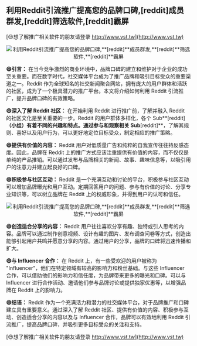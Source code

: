 ## **利用Reddit引流推广提高您的品牌口碑,**[reddit]**成员群发,**[reddit]**筛选软件,**[reddit]**霸屏**

[😍想了解推广相关软件的朋友请登录 http://www.vst.tw](http://www.vst.tw)

 <center><img src="https://vst.tw/MP4/tuiguang/png/7.png" alt="利用Reddit引流推广提高您的品牌口碑,**[reddit]**成员群发,**[reddit]**筛选软件,**[reddit]**霸屏"></center>

**😄引言：**
在当今竞争激烈的商业环境中，品牌口碑的建立和维护对于企业的成功至关重要。而在数字时代，社交媒体平台成为了推广品牌和吸引目标受众的重要渠道之一。Reddit 作为全球知名的社交新闻聚合网站，拥有庞大的用户群体和活跃的社区，成为了一个极具潜力的推广平台。本文将介绍如何利用 Reddit 引流推广，提升品牌口碑的有效策略。

**😄深入了解 Reddit 社区：**
在开始利用 Reddit 进行推广前，了解并融入 Reddit 的社区文化是至关重要的一步。Reddit 的用户群体多样化，各个 Sub**[reddit]**（小组）有着不同的兴趣和特点。通过参与和观察相关 Sub**[reddit]**，了解其规则、喜好以及用户行为，可以更好地定位目标受众，制定相应的推广策略。

**😄提供有价值的内容：**
Reddit 用户对低质量广告和纯粹的自我宣传往往持反感态度。因此，品牌在 Reddit 上的推广方式应该注重提供有价值的内容，而不仅仅是单纯的产品推销。可以通过发布与品牌相关的新闻、故事、趣味信息等，以吸引用户的注意力并建立起良好的口碑。

**😄积极参与社区互动：**
Reddit 是一个充满互动和讨论的平台，积极参与社区互动可以增加品牌曝光和用户互动。定期回答用户的问题、参与有价值的讨论、分享专业知识等，可以树立品牌在 Reddit 上的权威形象，并得到用户的认可和信任。

 <center><img src="https://vst.tw/MP4/tuiguang/png/4.png" alt="利用Reddit引流推广提高您的品牌口碑,**[reddit]**成员群发,**[reddit]**筛选软件,**[reddit]**霸屏"></center>

**😄创造适合分享的内容：**
Reddit 用户往往喜欢分享有趣、独特或引人思考的内容。品牌可以通过制作创意视频、设计有趣的图片、发布调查问卷等方式，创造出能够引起用户共鸣并愿意分享的内容。通过用户的分享，品牌的口碑将迅速传播和扩大。

**😄与 Influencer 合作：**
在 Reddit 上，有一些受欢迎的用户被称为 "Influencer"，他们在特定领域有较高的影响力和粉丝基础。与这些 Influencer 合作，可以借助他们的影响力和信任度，为品牌带来更多的曝光和口碑。可以与 Influencer 进行合作活动、邀请他们参与品牌讨论或提供独家优惠等，以增强品牌在 Reddit 上的影响力。

**😄结语：**
Reddit 作为一个充满活力和潜力的社交媒体平台，对于品牌推广和口碑建立具有重要意义。通过深入了解 Reddit 社区、提供有价值的内容、积极参与互动、创造适合分享的内容以及与 Influencer 合作，品牌可以有效地利用 Reddit 引流推广，提高品牌口碑，并吸引更多目标受众的关注和支持。

[😍想了解推广相关软件的朋友请登录 http://www.vst.tw](http://www.vst.tw)



